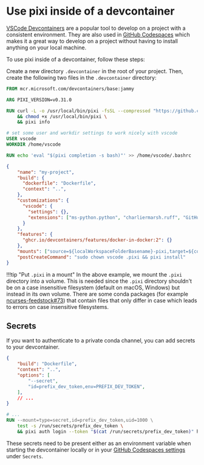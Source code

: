 # Use pixi inside of a devcontainer

[VSCode Devcontainers](https://code.visualstudio.com/docs/devcontainers/containers) are a popular tool to develop on a project with a consistent environment.
They are also used in [GitHub Codespaces](https://github.com/features/codespaces) which makes it a great way to develop on a project without having to install anything on your local machine.

To use pixi inside of a devcontainer, follow these steps:

Create a new directory `.devcontainer` in the root of your project.
Then, create the following two files in the `.devcontainer` directory:

```dockerfile title=".devcontainer/Dockerfile"
FROM mcr.microsoft.com/devcontainers/base:jammy

ARG PIXI_VERSION=v0.31.0

RUN curl -L -o /usr/local/bin/pixi -fsSL --compressed "https://github.com/prefix-dev/pixi/releases/download/${PIXI_VERSION}/pixi-$(uname -m)-unknown-linux-musl" \
    && chmod +x /usr/local/bin/pixi \
    && pixi info

# set some user and workdir settings to work nicely with vscode
USER vscode
WORKDIR /home/vscode

RUN echo 'eval "$(pixi completion -s bash)"' >> /home/vscode/.bashrc
```

```json title=".devcontainer/devcontainer.json"
{
    "name": "my-project",
    "build": {
      "dockerfile": "Dockerfile",
      "context": "..",
    },
    "customizations": {
      "vscode": {
        "settings": {},
        "extensions": ["ms-python.python", "charliermarsh.ruff", "GitHub.copilot"]
      }
    },
    "features": {
      "ghcr.io/devcontainers/features/docker-in-docker:2": {}
    },
    "mounts": ["source=${localWorkspaceFolderBasename}-pixi,target=${containerWorkspaceFolder}/.pixi,type=volume"],
    "postCreateCommand": "sudo chown vscode .pixi && pixi install"
}
```

!!!tip "Put `.pixi` in a mount"
    In the above example, we mount the `.pixi` directory into a volume.
    This is needed since the `.pixi` directory shouldn't be on a case insensitive filesystem (default on macOS, Windows) but instead in its own volume.
    There are some conda packages (for example [ncurses-feedstock#73](https://github.com/conda-forge/ncurses-feedstock/issues/73)) that contain files that only differ in case which leads to errors on case insensitive filesystems.

## Secrets

If you want to authenticate to a private conda channel, you can add secrets to your devcontainer.

```json title=".devcontainer/devcontainer.json"
{
    "build": "Dockerfile",
    "context": "..",
    "options": [
        "--secret",
        "id=prefix_dev_token,env=PREFIX_DEV_TOKEN",
    ],
    // ...
}
```

```dockerfile title=".devcontainer/Dockerfile"
# ...
RUN --mount=type=secret,id=prefix_dev_token,uid=1000 \
    test -s /run/secrets/prefix_dev_token \
    && pixi auth login --token "$(cat /run/secrets/prefix_dev_token)" https://repo.prefix.dev
```

These secrets need to be present either as an environment variable when starting the devcontainer locally or in your [GitHub Codespaces settings](https://github.com/settings/codespaces) under `Secrets`.
